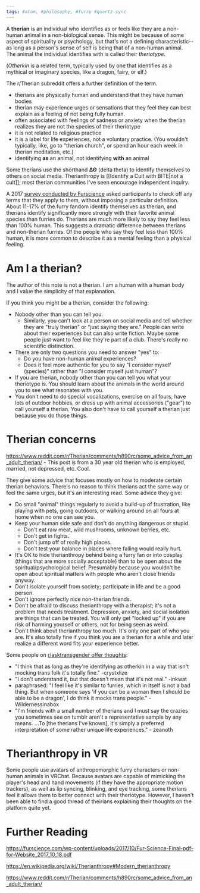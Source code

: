```yaml
---
tags: #atom, #philosophy, #furry #quartz-sync
---
```


A **therian** is an individual who identifies as or feels like they are a non-human animal in a non-biological sense. This might be because of some aspect of spirituality or psychology, but that's not a defining characteristic--as long as a person's sense of self is being that of a non-human animal. The animal the individual identifies with is called their *theriotype*.

(*Otherkin* is a related term, typically used by one that identifies as a mythical or imaginary species, like a dragon, fairy, or elf.)

The r/Therian subreddit offers a further definition of the term.
- therians are physically human and understand that they have human bodies
- therian may experience urges or sensations that they feel they can best explain as a feeling of not being fully human. 
- often associated with feelings of sadness or anxiety when the therian realizes they are not the species of their theriotype
- it is not related to religious practice
- it is a label for life experiences, not a voluntary practice. (You wouldn't typically, like, go to "therian church", or spend an hour each week in therian meditation, etc.)
- identifying **as** an animal, not identifying **with** an animal

Some therians use the shorthand **ΔΘ** (delta theta) to identify themselves to others on social media. Therianthropy is [[Identify a Cult with BITE|not a cult]]; most therian communities I've seen encourage independent inquiry.

A 2017 [survey conducted by Furscience](https://furscience.com/wp-content/uploads/2017/10/Fur-Science-Final-pdf-for-Website_2017_10_18.pdf) asked participants to check off any terms that they apply to them, without imposing a particular definition. About 11-17% of the furry fandom identify themselves as therian, and therians identify significantly more strongly with their favorite animal species than furries do. Therians are much more likely to say they feel less than 100% human. This suggests a dramatic difference between therians and non-therian furries. Of the people who say they feel less than 100% human, it is more common to describe it as a mental feeling than a physical feeling.

# Am I a therian?

The author of this note is not a therian. I am a human with a human body and I value the simplicity of that explanation.

If you think you might be a therian, consider the following:
- Nobody other than you can tell you.
	- Similarly, you can't look at a person on social media and tell whether they are "truly therian" or "just saying they are." People can write about their experiences but can also write fiction. Maybe some people just want to feel like they're part of a club. There's really no scientific distinction.
- There are only two questions you need to answer "yes" to:
	- Do you have non-human animal experiences?
	- Does it feel more authentic for you to say "I consider myself (species)" rather than "I consider myself just human"?
- If you are therian, nobody other than you can tell you what your theriotype is. You should learn about the animals in the world around you to see what resonates with you.
- You don't need to do special vocalizations, exercise on all fours, have lots of outdoor hobbies, or dress up with animal accessories ("gear") to call yourself a therian. You also don't have to call yourself a therian just because you do those things.

# Therian concerns

https://www.reddit.com/r/Therian/comments/h890rc/some_advice_from_an_adult_therian/ - This post is from a 30 year old therian who is employed, married, not depressed, etc. Cool.

They give some advice that focuses mostly on how to moderate certain therian behaviors. There's no reason to think therians act the same way or feel the same urges, but it's an interesting read. Some advice they give:

- Do small "animal" things regularly to avoid a build-up of frustration, like playing with pets, going outdoors, or walking around on all fours at home when no one can see you.
- Keep your human side safe and don't do anything dangerous or stupid.
	- Don't eat raw meat, wild mushrooms, unknown berries, etc.
	- Don't get in fights.
	- Don't jump off of really high places.
	- Don't test your balance in places where falling would really hurt.
- It's OK to hide therianthropy behind being a furry fan or into cosplay (things that are more socially acceptable) than to be open about the spiritual/psychological belief. Presumably because you wouldn't be open about spiritual matters with people who aren't close friends anyway.
- Don't isolate yourself from society; participate in life and be a good person.
- Don't ignore perfectly nice non-therian friends.
- Don't be afraid to discuss therianthropy with a therapist; it's not a problem that needs treatment. Depression, anxiety, and social isolation are things that can be treated. You will only get "locked up" if you are risk of harming yourself or others, not for being seen as weird.
- Don't think about therianthropy too much. It's only one part of who you are. It's also totally fine if you think you are a therian for a while and later realize a different word fits your experience better.

Some people on [r/asktransgender offer thoughts](https://www.reddit.com/r/asktransgender/comments/4fwcfr/what_are_yalls_opinions_on_otherkintherians/):

- "I think that as long as they're identifying as otherkin in a way that isn't mocking trans folk it's totally fine." -crystxlize
- "I don't understand it, but that doesn't mean that it's not real." -inkwat
- paraphrased: "I feel like it's similar to furries, which in itself is not a bad thing. But when someone says 'if you can be a woman then I should be able to be a dragon', I do think it mocks trans people." -Wildernessinabox
- "I'm friends with a small number of therians and I must say the crazies you sometimes see on tumblr aren't a representative sample by any means. ...To \[the therians I've known], it's simply a preferred interpretation of some rather unique life experiences." - zeanoth 

# Therianthropy in VR

Some people use avatars of anthropomorphic furry characters or non-human animals in VRChat. Because avatars are capable of mimicking the player's head and hand movements (if they have the appropriate motion trackers), as well as lip syncing, blinking, and eye tracking, some therians feel it allows them to better connect with their theriotype. However, I haven't been able to find a good thread of theirians explaining their thoughts on the platform quite yet. 

# Further Reading

https://furscience.com/wp-content/uploads/2017/10/Fur-Science-Final-pdf-for-Website_2017_10_18.pdf

https://en.wikipedia.org/wiki/Therianthropy#Modern_therianthropy

https://www.reddit.com/r/Therian/comments/h890rc/some_advice_from_an_adult_therian/